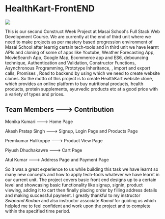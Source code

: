  # HealthKart-FrontEND

<img src="https://miro.medium.com/max/875/1*CpyK3sEIDX-7T2UIMAiVyg.png"></img>

This is our second Construct Week Project at Masai School's Full Stack Web Development Course. We are currently at the end of third unit where we need to make projects as per mastery based progression environment of Masai School after learnig certain tech-tools and in third unit we have learnt APIs and cloning of some of apps like Youtube, Weather Forecasting App, MovieSearch App, Google Map, Ecommerce app and ES6, debouncing technique, Authentication and Validation, Constructor Functions, Asynchronous Programming, Prototype Inheritance, , import and export calls, Promises , Road to backend by using which we need to create website clones. So the motto of this project is to create HealthKart website clone, which provides an online platform to buy nutritional products, health products, protein supplements, ayurvedic products etc at a good price with a variety of types and prices.


**Team Members  --->        Contribution**
-
Monika Kumari   --->         Home Page

Akash Pratap Singh  --->     Signup, Login Page and Products Page

Premkumar Hulikoppe  --->    Product View Page

Piyush Dhudhakawre  --->     Cart Page

Atul Kumar      --->         Address Page and Payment Page


  So it was a great experience to us while building this task we have learnt so many new concepts and how to apply tech-tools whatever we have learnt in our current unit. The project covers basic front end designs up to a certain level and showcasing basic functionality like signup, signin, product viewing, adding it to cart then finally placing order by filling address details and making successful payment. I greatly thankful to my instructor *Swanand Kadam* and also instructor associate *Kamal* for guiding us which helpled me to feel confident and work upon the project and to complete within the specified time period.
 
 



